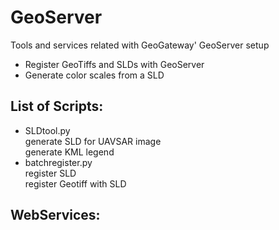 # GeoServer

Tools and services related with GeoGateway' GeoServer setup  
* Register GeoTiffs and SLDs with GeoServer
* Generate color scales from a SLD  

## List of Scripts:  
* SLDtool.py  
generate SLD for UAVSAR image  
generate KML legend
* batchregister.py  
register SLD    
register Geotiff with SLD

## WebServices:

